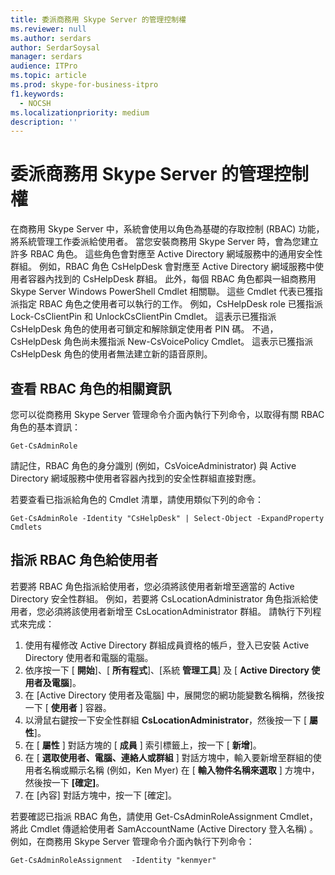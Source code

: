 ```yaml
---
title: 委派商務用 Skype Server 的管理控制權
ms.reviewer: null
ms.author: serdars
author: SerdarSoysal
manager: serdars
audience: ITPro
ms.topic: article
ms.prod: skype-for-business-itpro
f1.keywords:
  - NOCSH
ms.localizationpriority: medium
description: ''
---
```


# <a name="delegate-administrative-control-of-skype-for-business-server"></a>委派商務用 Skype Server 的管理控制權 

在商務用 Skype Server 中，系統會使用以角色為基礎的存取控制 (RBAC) 功能，將系統管理工作委派給使用者。 當您安裝商務用 Skype Server 時，會為您建立許多 RBAC 角色。 這些角色會對應至 Active Directory 網域服務中的通用安全性群組。 例如，RBAC 角色 CsHelpDesk 會對應至 Active Directory 網域服務中使用者容器內找到的 CsHelpDesk 群組。 此外，每個 RBAC 角色都與一組商務用 Skype Server Windows PowerShell Cmdlet 相關聯。   這些 Cmdlet 代表已獲指派指定 RBAC 角色之使用者可以執行的工作。 例如，CsHelpDesk role 已獲指派 Lock-CsClientPin 和 UnlockCsClientPin Cmdlet。 這表示已獲指派 CsHelpDesk 角色的使用者可鎖定和解除鎖定使用者 PIN 碼。 不過，CsHelpDesk 角色尚未獲指派 New-CsVoicePolicy Cmdlet。 這表示已獲指派 CsHelpDesk 角色的使用者無法建立新的語音原則。

## <a name="viewing-information-about-rbac-roles"></a>查看 RBAC 角色的相關資訊

您可以從商務用 Skype Server 管理命令介面內執行下列命令，以取得有關 RBAC 角色的基本資訊：

`Get-CsAdminRole`

請記住，RBAC 角色的身分識別 (例如，CsVoiceAdministrator) 與 Active Directory 網域服務中使用者容器內找到的安全性群組直接對應。

若要查看已指派給角色的 Cmdlet 清單，請使用類似下列的命令：

`Get-CsAdminRole -Identity "CsHelpDesk" | Select-Object -ExpandProperty Cmdlets`

## <a name="assigning-an-rbac-role-to-a-user"></a>指派 RBAC 角色給使用者

若要將 RBAC 角色指派給使用者，您必須將該使用者新增至適當的 Active Directory 安全性群組。 例如，若要將 CsLocationAdministrator 角色指派給使用者，您必須將該使用者新增至 CsLocationAdministrator 群組。 請執行下列程式來完成：

1. 使用有權修改 Active Directory 群組成員資格的帳戶，登入已安裝 Active Directory 使用者和電腦的電腦。
2. 依序按一下 [ **開始**]、[ **所有程式**]、[系統 **管理工具**] 及 [ **Active Directory 使用者及電腦**]。
3. 在 [Active Directory 使用者及電腦] 中，展開您的網功能變數名稱稱，然後按一下 [ **使用者** ] 容器。
4. 以滑鼠右鍵按一下安全性群組 **CsLocationAdministrator**，然後按一下 [ **屬性**]。
5. 在 [ **屬性** ] 對話方塊的 [ **成員** ] 索引標籤上，按一下 [ **新增**]。
6. 在 [ **選取使用者、電腦、連絡人或群組** ] 對話方塊中，輸入要新增至群組的使用者名稱或顯示名稱 (例如，Ken Myer) 在 [ **輸入物件名稱來選取** ] 方塊中，然後按一下 **[確定]**。
7. 在 [內容] 對話方塊中，按一下 [確定]。

若要確認已指派 RBAC 角色，請使用 Get-CsAdminRoleAssignment Cmdlet，將此 Cmdlet 傳遞給使用者 SamAccountName (Active Directory 登入名稱) 。 例如，在商務用 Skype Server 管理命令介面內執行下列命令：

`Get-CsAdminRoleAssignment  -Identity "kenmyer"`

